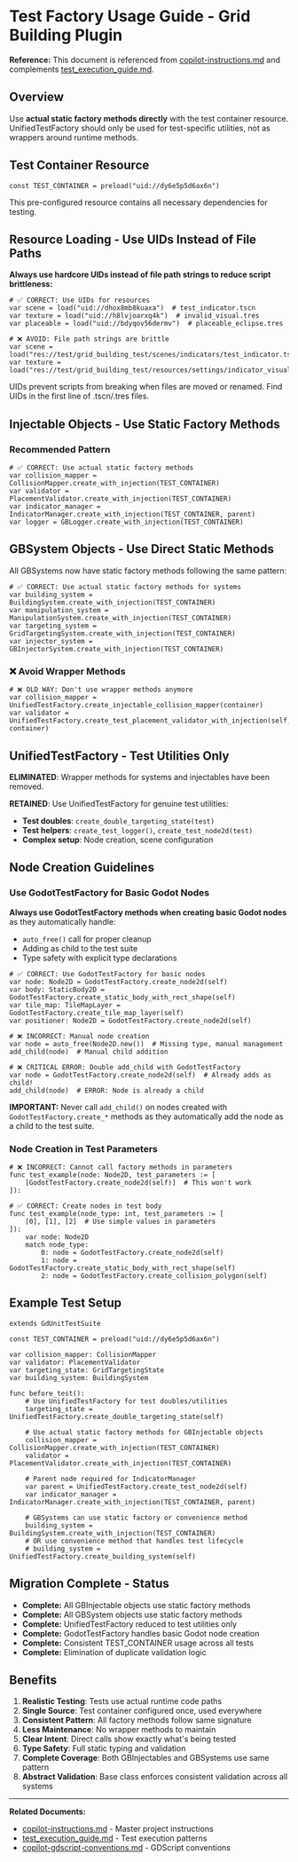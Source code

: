 # Test Factory Usage Guide - Grid Building Plugin

**Reference:** This document is referenced from [copilot-instructions.md](../copilot-instructions.md) and complements [test_execution_guide.md](../testing/test_execution_guide.md).

## Overview

Use **actual static factory methods directly** with the test container resource. UnifiedTestFactory should only be used for test-specific utilities, not as wrappers around runtime methods.

## Test Container Resource

```gdscript
const TEST_CONTAINER = preload("uid://dy6e5p5d6ax6n")
```

This pre-configured resource contains all necessary dependencies for testing.

## Resource Loading - Use UIDs Instead of File Paths

**Always use hardcore UIDs instead of file path strings to reduce script brittleness:**

```gdscript
# ✅ CORRECT: Use UIDs for resources
var scene = load("uid://dhox8mb8kuaxa")  # test_indicator.tscn
var texture = load("uid://h8lvjoarxq4k")  # invalid_visual.tres
var placeable = load("uid://bdyqov56dermv")  # placeable_eclipse.tres

# ❌ AVOID: File path strings are brittle
var scene = load("res://test/grid_building_test/scenes/indicators/test_indicator.tscn")
var texture = load("res://test/grid_building_test/resources/settings/indicator_visual/invalid_visual.tres")
```

UIDs prevent scripts from breaking when files are moved or renamed. Find UIDs in the first line of .tscn/.tres files.

## Injectable Objects - Use Static Factory Methods

### Recommended Pattern

```gdscript
# ✅ CORRECT: Use actual static factory methods
var collision_mapper = CollisionMapper.create_with_injection(TEST_CONTAINER)
var validator = PlacementValidator.create_with_injection(TEST_CONTAINER)
var indicator_manager = IndicatorManager.create_with_injection(TEST_CONTAINER, parent)
var logger = GBLogger.create_with_injection(TEST_CONTAINER)
```

## GBSystem Objects - Use Direct Static Methods

All GBSystems now have static factory methods following the same pattern:

```gdscript
# ✅ CORRECT: Use actual static factory methods for systems
var building_system = BuildingSystem.create_with_injection(TEST_CONTAINER)
var manipulation_system = ManipulationSystem.create_with_injection(TEST_CONTAINER)
var targeting_system = GridTargetingSystem.create_with_injection(TEST_CONTAINER)
var injector_system = GBInjectorSystem.create_with_injection(TEST_CONTAINER)
```

### ❌ Avoid Wrapper Methods

```gdscript
# ❌ OLD WAY: Don't use wrapper methods anymore
var collision_mapper = UnifiedTestFactory.create_injectable_collision_mapper(container)
var validator = UnifiedTestFactory.create_test_placement_validator_with_injection(self, container)
```

## UnifiedTestFactory - Test Utilities Only

**ELIMINATED**: Wrapper methods for systems and injectables have been removed.

**RETAINED**: Use UnifiedTestFactory for genuine test utilities:

- **Test doubles**: `create_double_targeting_state(test)`
- **Test helpers**: `create_test_logger()`, `create_test_node2d(test)`
- **Complex setup**: Node creation, scene configuration

## Node Creation Guidelines

### Use GodotTestFactory for Basic Godot Nodes

**Always use GodotTestFactory methods when creating basic Godot nodes** as they automatically handle:

- `auto_free()` call for proper cleanup  
- Adding as child to the test suite
- Type safety with explicit type declarations

```gdscript
# ✅ CORRECT: Use GodotTestFactory for basic nodes
var node: Node2D = GodotTestFactory.create_node2d(self)
var body: StaticBody2D = GodotTestFactory.create_static_body_with_rect_shape(self)
var tile_map: TileMapLayer = GodotTestFactory.create_tile_map_layer(self)
var positioner: Node2D = GodotTestFactory.create_node2d(self)

# ❌ INCORRECT: Manual node creation
var node = auto_free(Node2D.new())  # Missing type, manual management
add_child(node)  # Manual child addition

# ❌ CRITICAL ERROR: Double add_child with GodotTestFactory
var node = GodotTestFactory.create_node2d(self)  # Already adds as child!
add_child(node)  # ERROR: Node is already a child
```

**IMPORTANT:** Never call `add_child()` on nodes created with `GodotTestFactory.create_*` methods as they automatically add the node as a child to the test suite.

### Node Creation in Test Parameters

```gdscript
# ❌ INCORRECT: Cannot call factory methods in parameters
func test_example(node: Node2D, test_parameters := [
    [GodotTestFactory.create_node2d(self)]  # This won't work
]):

# ✅ CORRECT: Create nodes in test body
func test_example(node_type: int, test_parameters := [
    [0], [1], [2]  # Use simple values in parameters
]):
    var node: Node2D
    match node_type:
        0: node = GodotTestFactory.create_node2d(self)
        1: node = GodotTestFactory.create_static_body_with_rect_shape(self)
        2: node = GodotTestFactory.create_collision_polygon(self)
```

## Example Test Setup

```gdscript
extends GdUnitTestSuite

const TEST_CONTAINER = preload("uid://dy6e5p5d6ax6n")

var collision_mapper: CollisionMapper
var validator: PlacementValidator
var targeting_state: GridTargetingState
var building_system: BuildingSystem

func before_test():
    # Use UnifiedTestFactory for test doubles/utilities
    targeting_state = UnifiedTestFactory.create_double_targeting_state(self)
    
    # Use actual static factory methods for GBInjectable objects
    collision_mapper = CollisionMapper.create_with_injection(TEST_CONTAINER)
    validator = PlacementValidator.create_with_injection(TEST_CONTAINER)
    
    # Parent node required for IndicatorManager
    var parent = UnifiedTestFactory.create_test_node2d(self)
    var indicator_manager = IndicatorManager.create_with_injection(TEST_CONTAINER, parent)
    
    # GBSystems can use static factory or convenience method
    building_system = BuildingSystem.create_with_injection(TEST_CONTAINER)
    # OR use convenience method that handles test lifecycle
    # building_system = UnifiedTestFactory.create_building_system(self)
```

## Migration Complete - Status

- **Complete:** All GBInjectable objects use static factory methods
- **Complete:** All GBSystem objects use static factory methods  
- **Complete:** UnifiedTestFactory reduced to test utilities only
- **Complete:** GodotTestFactory handles basic Godot node creation
- **Complete:** Consistent TEST_CONTAINER usage across all tests
- **Complete:** Elimination of duplicate validation logic

## Benefits

1. **Realistic Testing**: Tests use actual runtime code paths
2. **Single Source**: Test container configured once, used everywhere  
3. **Consistent Pattern**: All factory methods follow same signature
4. **Less Maintenance**: No wrapper methods to maintain
5. **Clear Intent**: Direct calls show exactly what's being tested
6. **Type Safety**: Full static typing and validation
7. **Complete Coverage**: Both GBInjectables and GBSystems use same pattern
8. **Abstract Validation**: Base class enforces consistent validation across all systems

---

**Related Documents:**

- [copilot-instructions.md](../copilot-instructions.md) - Master project instructions
- [test_execution_guide.md](../testing/test_execution_guide.md) - Test execution patterns
- [copilot-gdscript-conventions.md](../copilot-gdscript-conventions.md) - GDScript conventions
